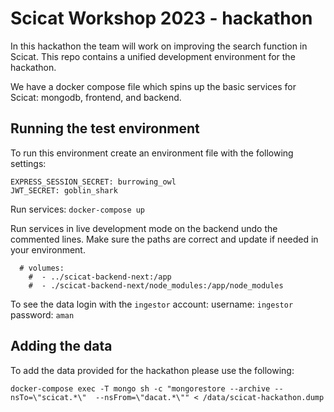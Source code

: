 # Scicat Workshop 2023 - hackathon 
In this hackathon the team will work on improving the search function in Scicat. This repo contains a unified development environment for the hackathon. 

We have a docker compose file which spins up the basic services for Scicat: mongodb, frontend, and backend. 

## Running the test environment
To run this environment create an environment file with the following settings:

```
EXPRESS_SESSION_SECRET: burrowing_owl
JWT_SECRET: goblin_shark
```

Run services:
`docker-compose up`

Run services in live development mode on the backend undo the commented lines. Make sure the paths are correct and update if needed in your environment.
```
  # volumes:
    #  - ../scicat-backend-next:/app
    #  - ./scicat-backend-next/node_modules:/app/node_modules
```
To see the data login with the `ingestor` account: 
username: `ingestor`
password: `aman`


## Adding the data 
To add the data provided for the hackathon please use the following:

```
docker-compose exec -T mongo sh -c "mongorestore --archive --nsTo=\"scicat.*\"  --nsFrom=\"dacat.*\"" < /data/scicat-hackathon.dump
```

